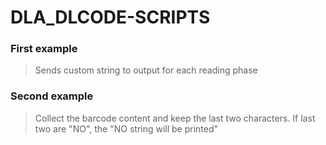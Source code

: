 # DLA_DLCODE-SCRIPTS
### First example
> Sends custom string to output for each reading phase
### Second example
> Collect the barcode content and keep the last two characters. If last two are "NO", the "NO string will be printed"
